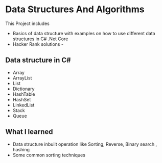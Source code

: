 # Data Structures And Algorithms

This Project includes 
- Basics of data structure with examples on how to use different data structures in C# .Net Core
- Hacker Rank solutions - 

## Data structure in C#

- Array
- ArrayList
- List
- Dictionary
- HashTable 
- HashSet
- LinkedList
- Stack
- Queue

## What I learned 

- Data structure inbuilt operation like Sorting, Reverse, Binary search , hashing 
- Some common sorting techniques 
